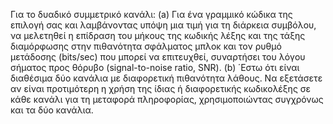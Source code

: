 Για το δυαδικό συμμετρικό κανάλι:
(a) Για ένα γραμμικό κώδικα της επιλογή σας και λαμβάνοντας υπόψη μια τιμή για τη διάρκεια
συμβόλου, να μελετηθεί η επίδραση του μήκους της κωδικής λέξης και της τάξης διαμόρφωσης στην
πιθανότητα σφάλματος μπλοκ και τον ρυθμό μετάδοσης (bits/sec) που μπορεί να επιτευχθεί, συναρτήσει
του λόγου σήματος προς θόρυβο (signal-to-noise ratio, SNR).
(b) ΄Εστω ότι είναι διαθέσιμα δύο κανάλια με διαφορετική πιθανότητα λάθους. Να εξετάσετε
αν είναι προτιμότερη η χρήση της ίδιας ή διαφορετικής κωδικολέξης σε κάθε κανάλι για τη μεταφορά
πληροφορίας, χρησιμοποιώντας συγχρόνως και τα δύο κανάλια.